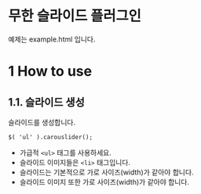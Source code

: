 무한 슬라이드 플러그인
====================

예제는 example.html 입니다.

# 1 How to use
## 1.1. 슬라이드 생성
슬라이드를 생성합니다.
```
$( 'ul' ).carouslider();
```
- 가급적 `<ul>` 태그를 사용하세요.
- 슬라이드 이미지들은 `<li>` 태그입니다.
- 슬라이드는 기본적으로 가로 사이즈(width)가 같아야 합니다.
- 슬라이드 이미지 또한 가로 사이즈(width)가 같아야 합니다.
